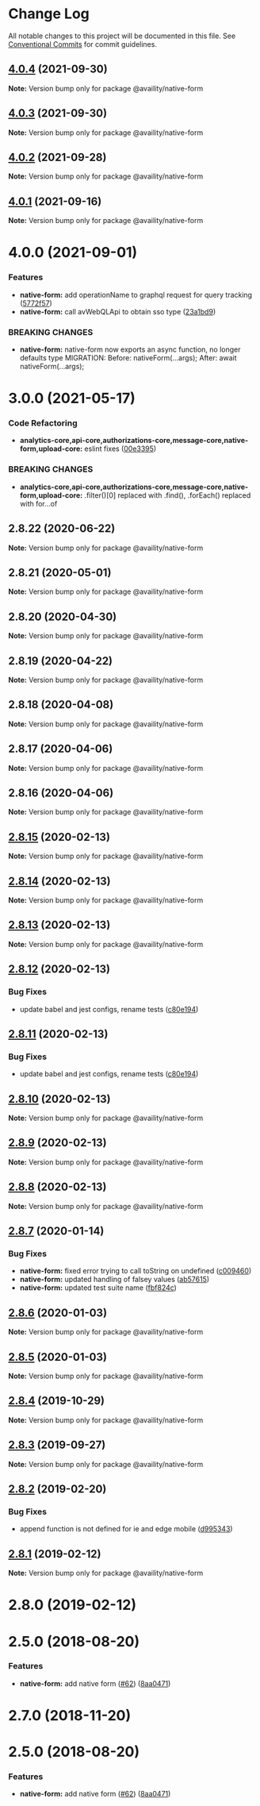 # Change Log

All notable changes to this project will be documented in this file.
See [Conventional Commits](https://conventionalcommits.org) for commit guidelines.

## [4.0.4](https://github.com/Availity/sdk-js/compare/@availity/native-form@4.0.3...@availity/native-form@4.0.4) (2021-09-30)

**Note:** Version bump only for package @availity/native-form





## [4.0.3](https://github.com/Availity/sdk-js/compare/@availity/native-form@4.0.2...@availity/native-form@4.0.3) (2021-09-30)

**Note:** Version bump only for package @availity/native-form





## [4.0.2](https://github.com/Availity/sdk-js/compare/@availity/native-form@4.0.1...@availity/native-form@4.0.2) (2021-09-28)

**Note:** Version bump only for package @availity/native-form





## [4.0.1](https://github.com/Availity/sdk-js/compare/@availity/native-form@4.0.0...@availity/native-form@4.0.1) (2021-09-16)

**Note:** Version bump only for package @availity/native-form





# 4.0.0 (2021-09-01)


### Features

* **native-form:** add operationName to graphql request for query tracking ([5772f57](https://github.com/Availity/sdk-js/commit/5772f57f30278ede6d85daefe2ab7341e8b78b92))
* **native-form:** call avWebQLApi to obtain sso type ([23a1bd9](https://github.com/Availity/sdk-js/commit/23a1bd98cc71334454d137be822a5a5a23a32447))


### BREAKING CHANGES

* **native-form:** native-form now exports an async function, no longer defaults type
MIGRATION:
 Before: nativeForm(...args);
 After: await nativeForm(...args);





# 3.0.0 (2021-05-17)


### Code Refactoring

* **analytics-core,api-core,authorizations-core,message-core,native-form,upload-core:** eslint fixes ([00e3395](https://github.com/Availity/sdk-js/commit/00e339595962501c96acf2895650f104d4c49809))


### BREAKING CHANGES

* **analytics-core,api-core,authorizations-core,message-core,native-form,upload-core:** .filter()[0] replaced with .find(), .forEach() replaced with for...of





## 2.8.22 (2020-06-22)

**Note:** Version bump only for package @availity/native-form





## 2.8.21 (2020-05-01)

**Note:** Version bump only for package @availity/native-form





## 2.8.20 (2020-04-30)

**Note:** Version bump only for package @availity/native-form





## 2.8.19 (2020-04-22)

**Note:** Version bump only for package @availity/native-form





## 2.8.18 (2020-04-08)

**Note:** Version bump only for package @availity/native-form





## 2.8.17 (2020-04-06)

**Note:** Version bump only for package @availity/native-form





## 2.8.16 (2020-04-06)

**Note:** Version bump only for package @availity/native-form





## [2.8.15](https://github.com/Availity/sdk-js/compare/@availity/native-form@2.8.12...@availity/native-form@2.8.15) (2020-02-13)

**Note:** Version bump only for package @availity/native-form





## [2.8.14](https://github.com/Availity/sdk-js/compare/@availity/native-form@2.8.13...@availity/native-form@2.8.14) (2020-02-13)

**Note:** Version bump only for package @availity/native-form





## [2.8.13](https://github.com/Availity/sdk-js/compare/@availity/native-form@2.8.11...@availity/native-form@2.8.13) (2020-02-13)

**Note:** Version bump only for package @availity/native-form





## [2.8.12](https://github.com/Availity/sdk-js/compare/@availity/native-form@2.8.10...@availity/native-form@2.8.12) (2020-02-13)


### Bug Fixes

* update babel and jest configs, rename tests ([c80e194](https://github.com/Availity/sdk-js/commit/c80e1947f0c3cb28c3c7db842c82f381622d72e7))





## [2.8.11](https://github.com/Availity/sdk-js/compare/@availity/native-form@2.8.10...@availity/native-form@2.8.11) (2020-02-13)


### Bug Fixes

* update babel and jest configs, rename tests ([c80e194](https://github.com/Availity/sdk-js/commit/c80e1947f0c3cb28c3c7db842c82f381622d72e7))





## [2.8.10](https://github.com/Availity/sdk-js/compare/@availity/native-form@2.8.7...@availity/native-form@2.8.10) (2020-02-13)

**Note:** Version bump only for package @availity/native-form





## [2.8.9](https://github.com/Availity/sdk-js/compare/@availity/native-form@2.8.8...@availity/native-form@2.8.9) (2020-02-13)

**Note:** Version bump only for package @availity/native-form





## [2.8.8](https://github.com/Availity/sdk-js/compare/@availity/native-form@2.8.7...@availity/native-form@2.8.8) (2020-02-13)

**Note:** Version bump only for package @availity/native-form





## [2.8.7](https://github.com/Availity/sdk-js/compare/@availity/native-form@2.8.6...@availity/native-form@2.8.7) (2020-01-14)

### Bug Fixes

-   **native-form:** fixed error trying to call toString on undefined ([c009460](https://github.com/Availity/sdk-js/commit/c009460))
-   **native-form:** updated handling of falsey values ([ab57615](https://github.com/Availity/sdk-js/commit/ab57615))
-   **native-form:** updated test suite name ([fbf824c](https://github.com/Availity/sdk-js/commit/fbf824c))

## [2.8.6](https://github.com/Availity/sdk-js/compare/@availity/native-form@2.8.5...@availity/native-form@2.8.6) (2020-01-03)

**Note:** Version bump only for package @availity/native-form

## [2.8.5](https://github.com/Availity/sdk-js/compare/@availity/native-form@2.8.4...@availity/native-form@2.8.5) (2020-01-03)

**Note:** Version bump only for package @availity/native-form

## [2.8.4](https://github.com/Availity/sdk-js/compare/@availity/native-form@2.8.3...@availity/native-form@2.8.4) (2019-10-29)

**Note:** Version bump only for package @availity/native-form

## [2.8.3](https://github.com/Availity/sdk-js/compare/@availity/native-form@2.8.2...@availity/native-form@2.8.3) (2019-09-27)

**Note:** Version bump only for package @availity/native-form

## [2.8.2](https://github.com/Availity/sdk-js/compare/@availity/native-form@2.8.1...@availity/native-form@2.8.2) (2019-02-20)

### Bug Fixes

-   append function is not defined for ie and edge mobile ([d995343](https://github.com/Availity/sdk-js/commit/d995343))

## [2.8.1](https://github.com/Availity/sdk-js/compare/@availity/native-form@2.8.0...@availity/native-form@2.8.1) (2019-02-12)

**Note:** Version bump only for package @availity/native-form

# 2.8.0 (2019-02-12)

# 2.5.0 (2018-08-20)

### Features

-   **native-form:** add native form ([#62](https://github.com/Availity/sdk-js/issues/62)) ([8aa0471](https://github.com/Availity/sdk-js/commit/8aa0471))

<a name="2.7.0"></a>

# 2.7.0 (2018-11-20)

<a name="2.5.0"></a>

# 2.5.0 (2018-08-20)

### Features

-   **native-form:** add native form ([#62](https://github.com/Availity/sdk-js/issues/62)) ([8aa0471](https://github.com/Availity/sdk-js/commit/8aa0471))

